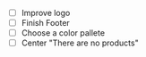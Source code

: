 - [ ]  Improve logo
- [ ]  Finish Footer
- [ ]  Choose a color pallete
- [ ]  Center "There are no products"